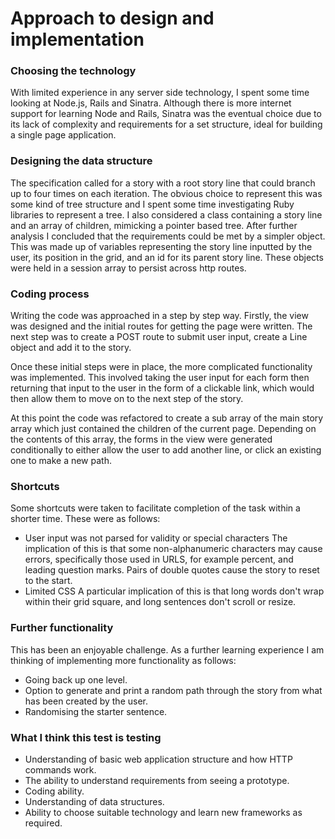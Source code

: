 # Approach to design and implementation

### Choosing the technology

With limited experience in any server side technology, I spent some time looking at Node.js, Rails and Sinatra. Although there is more internet support for learning Node and Rails,
Sinatra was the eventual choice due to its lack of complexity and requirements for a set structure, ideal for building a single page application.


### Designing the data structure

The specification called for a story with a root story line that could branch up to four times on each iteration. The obvious choice to represent this was some kind of tree structure and I spent 
some time investigating Ruby libraries to represent a tree. I also considered a class containing a story line and an array of children, mimicking a pointer based tree. After further analysis
I concluded that the requirements could be met by a simpler object. This was made up of variables representing the story line inputted by the user, its position in the grid, and an id for its parent
story line. These objects were held in a session array to persist across http routes.


### Coding process

Writing the code was approached in a step by step way. Firstly, the view was designed and the initial routes for getting the page were written. The next step was to create
a POST route to submit user input, create a Line object and add it to the story. 

Once these initial steps were in place, the more complicated functionality was implemented. This involved taking the user input for each form then returning that input to the user in the 
form of a clickable link, which would then allow them to move on to the next step of the story.

At this point the code was refactored to create a sub array of the main story array which just contained the children of the current page. Depending on the contents of this array, the forms in the view were
generated conditionally to either allow the user to add another line, or click an existing one to make a new path. 

 
### Shortcuts

Some shortcuts were taken to facilitate completion of the task within a shorter time. These were as follows:

* User input was not parsed for validity or special characters
  The implication of this is that some non-alphanumeric characters may cause errors, specifically those used in URLS, for example percent, and leading question marks. Pairs of double quotes cause the story to reset to the start.
* Limited CSS
  A particular implication of this is that long words don't wrap within their grid square, and long sentences don't scroll or resize.


### Further functionality

This has been an enjoyable challenge. As a further learning experience I am thinking of implementing more functionality as follows:

* Going back up one level.
* Option to generate and print a random path through the story from what has been created by the user.
* Randomising the starter sentence.
 

### What I think this test is testing

* Understanding of basic web application structure and how HTTP commands work.
* The ability to understand requirements from seeing a prototype.
* Coding ability.
* Understanding of data structures.
* Ability to choose suitable technology and learn new frameworks as required.